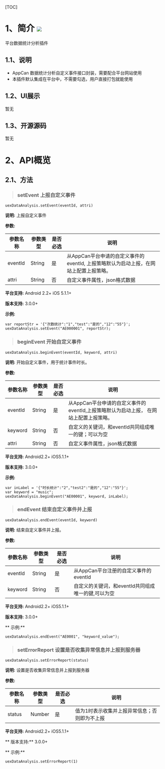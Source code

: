 [TOC]
# 1、简介 [![](http://appcan-download.oss-cn-beijing.aliyuncs.com/%E5%85%AC%E6%B5%8B%2Fgf.png)]()
平台数据统计分析插件
## 1.1、说明

* AppCan 数据统计分析自定义事件接口封装，需要配合平台网站使用
* 本插件默认集成在平台中，不需要勾选，用户直接打包就能使用

## 1.2、UI展示
暂无
## 1.3、开源源码
暂无

# 2、API概览

## 2.1、方法
> ### setEvent 上报自定义事件

`uexDataAnalysis.setEvent(eventId, attri)`

**说明:**
上报自定义事件

**参数:**

|  参数名称 | 参数类型  | 是否必选  |  说明 |
| ------------ | ------------ | ------------ | ------------ |
|  eventId | String | 是 | 从AppCan平台申请的自定义事件的eventId, 上报策略默认为启动上报，在网站上配置上报策略。 |
| attri | String | 否 | 自定义事件属性，json格式数据 |


**平台支持:**
Android 2.2+
iOS 5.1.1+

**版本支持:**
3.0.0+

**示例:**

```
var reportStr = '{"次数统计":"1","test":"是的","12":"55"}';
uexDataAnalysis.setEvent("AE000001", reportStr);
```

> ### beginEvent 开始自定义事件

`uexDataAnalysis.beginEvent(eventId, keyword, attri)`

**说明:**
开始自定义事件，用于统计事件时长。

**参数:**

|  参数名称 | 参数类型  | 是否必选  |  说明 |
| ------------ | ------------ | ------------ | ------------ |
|  eventId | String | 是 | 从AppCan平台申请的自定义事件的eventId,上报策略默认为启动上报， 在网站上配置上报策略。 |
| keyword | String | 否 | 自定义的关键词，和eventId共同组成唯一的键；可以为空　 |
| attri | String | 否 | 自定义事件属性，json格式数据 |

**平台支持:**
Android2.2+
iOS5.1.1+

**版本支持:**
3.0.0+

**示例:**  

```
var inLabel = '{"时长统计":"2","test2":"是的","12":"55"}';
var keyword = "music";
uexDataAnalysis.beginEvent("AE00001", keyword, inLabel);
```

> ### endEvent 结束自定义事件并上报

`uexDataAnalysis.endEvent(eventId, keyword)`

**说明:**
结束自定义事件并上报。

**参数:**

|  参数名称 | 参数类型  | 是否必选  |  说明 |
| ------------ | ------------ | ------------ | ------------ |
| eventId | String | 是 | 从AppCan平台注册的自定义事件的eventId |
| keyword | String | 否 | 自定义的关键词，和eventId共同组成唯一的键,可以为空|

**平台支持:**
Android2.2+
iOS5.1.1+

**版本支持:**
3.0.0+

** 示例:**

```
uexDataAnalysis.endEvent("AE0001", "keyword_value");
```

> ### setErrorReport 设置是否收集异常信息并上报到服务器

`uexDataAnalysis.setErrorReport(status)`

**说明:**
设置是否收集异常信息并上报到服务器

**参数:**

|  参数名称 | 参数类型  | 是否必选  |  说明 |
| ------------ | ------------ | ------------ | ------------ |
| status | Number | 是 | 值为1时表示收集并上报异常信息；否则即为不上报 |

**平台支持:**
Android2.2+
iOS5.1.1+

** 版本支持:**
3.0.0+

**  示例:**

```
uexDataAnalysis.setErrorReport(1)
```

